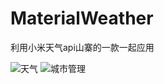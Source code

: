 # MaterialWeather
利用小米天气api山寨的一款一起应用

![天气](http://i.imgur.com/BsqU2d1.png)
![城市管理](http://i.imgur.com/94I6tZK.png)
